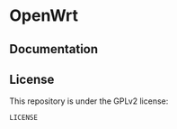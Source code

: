 OpenWrt
==============

Documentation
-------------

License
-------

This repository is under the GPLv2 license:

    LICENSE
